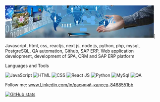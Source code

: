 ![Header](https://github.com/VasKaleev/VasKaleev/blob/main/assets/i.webp)]

Javascript, html, css, reactjs, next js, node js, python, php, mysql, PostgreSQL, QA automation, Github, SAP ERP,
Web application development, development of SPA, CRM and SAP ERP platform

Languages and Tools

![JavaScript](https://img.shields.io/badge/JS-success?style=flat&logo=JavaScript)
![HTML](https://img.shields.io/badge/HTML-yellow?style=flat&logo=HTML)
![CSS](https://img.shields.io/badge/CSS-yellowgreen?style=flat&logo=CSS)
![React JS](https://img.shields.io/badge/Reactjs-green?style=flat&logo=React)
![Python](https://img.shields.io/badge/Python-yellow?style=flat&logo=Python)
![MySql](https://img.shields.io/badge/SQL-orange?style=flat&logo=MySQl)
![QA](https://img.shields.io/badge/QA-blue?style=flat)

Follow me: www.Linkedin.com/in/василий-калеев-8468551bb

[![GitHub stats](https://github-readme-stats.vercel.app/api?username=VasKaleev&show_icons=true&theme=radical)](https://github.com/anuraghazra/github-readme-stats)



